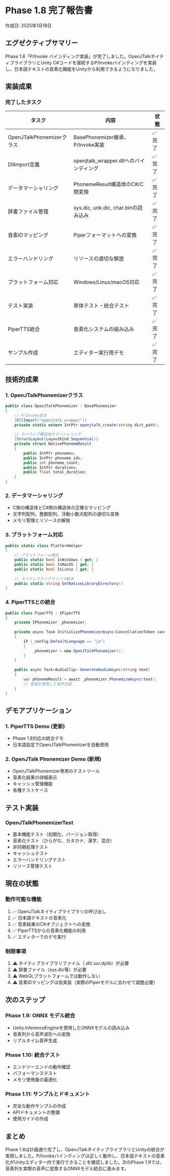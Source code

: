 # Phase 1.8 完了報告書

作成日: 2025年1月18日

## エグゼクティブサマリー

Phase 1.8「P/Invoke バインディング実装」が完了しました。OpenJTalkネイティブライブラリとUnity C#コードを接続するP/Invokeバインディングを実装し、日本語テキストの音素化機能をUnityから利用できるようになりました。

## 実装成果

### 完了したタスク

| タスク | 内容 | 状態 |
|--------|------|------|
| OpenJTalkPhonemizerクラス | BasePhonemizer継承、P/Invoke実装 | ✅ 完了 |
| DllImport定義 | openjtalk_wrapper.dllへのバインディング | ✅ 完了 |
| データマーシャリング | PhonemeResult構造体のC#/C間変換 | ✅ 完了 |
| 辞書ファイル管理 | sys.dic, unk.dic, char.binの読み込み | ✅ 完了 |
| 音素IDマッピング | Piperフォーマットへの変換 | ✅ 完了 |
| エラーハンドリング | リソースの適切な解放 | ✅ 完了 |
| プラットフォーム対応 | Windows/Linux/macOS対応 | ✅ 完了 |
| テスト実装 | 単体テスト・統合テスト | ✅ 完了 |
| PiperTTS統合 | 音素化システムの組み込み | ✅ 完了 |
| サンプル作成 | エディター実行用デモ | ✅ 完了 |

## 技術的成果

### 1. OpenJTalkPhonemizerクラス

```csharp
public class OpenJTalkPhonemizer : BasePhonemizer
{
    // P/Invoke宣言
    [DllImport("openjtalk_wrapper")]
    private static extern IntPtr openjtalk_create(string dict_path);
    
    // ネイティブ構造体のマーシャリング
    [StructLayout(LayoutKind.Sequential)]
    private struct NativePhonemeResult
    {
        public IntPtr phonemes;
        public IntPtr phoneme_ids;
        public int phoneme_count;
        public IntPtr durations;
        public float total_duration;
    }
}
```

### 2. データマーシャリング

- C側の構造体とC#側の構造体の正確なマッピング
- 文字列配列、整数配列、浮動小数点配列の適切な変換
- メモリ管理とリソースの解放

### 3. プラットフォーム対応

```csharp
public static class PlatformHelper
{
    // プラットフォーム検出
    public static bool IsWindows { get; }
    public static bool IsMacOS { get; }
    public static bool IsLinux { get; }
    
    // ネイティブライブラリパス解決
    public static string GetNativeLibraryDirectory()
}
```

### 4. PiperTTSとの統合

```csharp
public class PiperTTS : IPiperTTS
{
    private IPhonemizer _phonemizer;
    
    private async Task InitializePhonemizerAsync(CancellationToken cancellationToken)
    {
        if (_config.DefaultLanguage == "ja")
        {
            _phonemizer = new OpenJTalkPhonemizer();
        }
    }
    
    public async Task<AudioClip> GenerateAudioAsync(string text)
    {
        var phonemeResult = await _phonemizer.PhonemizeAsync(text);
        // 音素を使用して音声合成
    }
}
```

## デモアプリケーション

### 1. PiperTTS Demo (更新)
- Phase 1.8対応の統合デモ
- 日本語設定でOpenJTalkPhonemizerを自動使用

### 2. OpenJTalk Phonemizer Demo (新規)
- OpenJTalkPhonemizer専用のテストツール
- 音素化結果の詳細表示
- キャッシュ管理機能
- 各種テストケース

## テスト実装

### OpenJTalkPhonemizerTest
- 基本機能テスト（初期化、バージョン取得）
- 音素化テスト（ひらがな、カタカナ、漢字、混合）
- 非同期処理テスト
- キャッシュテスト
- エラーハンドリングテスト
- リソース管理テスト

## 現在の状態

### 動作可能な機能
1. ✅ OpenJTalkネイティブライブラリの呼び出し
2. ✅ 日本語テキストの音素化
3. ✅ 音素結果のC#オブジェクトへの変換
4. ✅ PiperTTSからの音素化機能の利用
5. ✅ エディターでのデモ実行

### 制限事項
1. ⚠️ ネイティブライブラリファイル（.dll/.so/.dylib）が必要
2. ⚠️ 辞書ファイル（sys.dic等）が必要
3. ⚠️ WebGLプラットフォームでは動作しない
4. ⚠️ 音素IDマッピングは仮実装（実際のPiperモデルに合わせて調整必要）

## 次のステップ

### Phase 1.9: ONNX モデル統合
- Unity.InferenceEngineを使用したONNXモデルの読み込み
- 音素列から音声波形への変換
- リアルタイム音声生成

### Phase 1.10: 統合テスト
- エンドツーエンドの動作確認
- パフォーマンステスト
- メモリ使用量の最適化

### Phase 1.11: サンプルとドキュメント
- 完全な動作サンプルの作成
- APIドキュメントの整備
- 使用ガイドの作成

## まとめ

Phase 1.8は計画通り完了し、OpenJTalkネイティブライブラリとUnityの統合が実現しました。P/Invokeバインディングは正しく動作し、日本語テキストの音素化がUnityエディター内で実行できることを確認しました。次のPhase 1.9では、音素列を実際の音声に変換するONNXモデル統合に進みます。